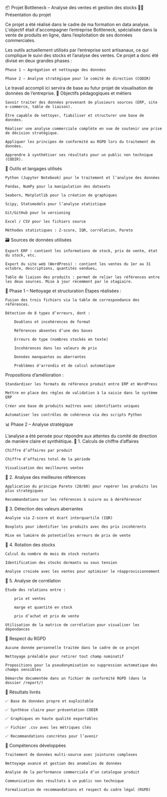 📦 Projet Bottleneck – Analyse des ventes et gestion des stocks
🧑‍🎓 Présentation du projet

Ce projet a été réalisé dans le cadre de ma formation en data analyse. L'objectif était d'accompagner l’entreprise Bottleneck, spécialisée dans la vente de produits en ligne, dans l’exploitation de ses données commerciales.

Les outils actuellement utilisés par l’entreprise sont artisanaux, ce qui complique le suivi des stocks et l’analyse des ventes. Ce projet a donc été divisé en deux grandes phases :

    Phase 1 – Agrégation et nettoyage des données

    Phase 2 – Analyse stratégique pour le comité de direction (CODIR)

Le travail accompli ici servira de base au futur projet de visualisation de données de l’entreprise.
🎯 Objectifs pédagogiques et métiers

    Savoir traiter des données provenant de plusieurs sources (ERP, site e-commerce, table de liaison).

    Être capable de nettoyer, fiabiliser et structurer une base de données.

    Réaliser une analyse commerciale complète en vue de soutenir une prise de décision stratégique.

    Appliquer les principes de conformité au RGPD lors du traitement de données.

    Apprendre à synthétiser ses résultats pour un public non technique (CODIR).

🧰 Outils et langages utilisés

    Python (Jupyter Notebook) pour le traitement et l’analyse des données

    Pandas, NumPy pour la manipulation des datasets

    Seaborn, Matplotlib pour la création de graphiques

    Scipy, Statsmodels pour l’analyse statistique

    Git/GitHub pour le versioning

    Excel / CSV pour les fichiers source

    Méthodes statistiques : Z-score, IQR, corrélation, Pareto

🗃️ Sources de données utilisées

    Export ERP : contient les informations de stock, prix de vente, état du stock, etc.

    Export du site web (WordPress) : contient les ventes du 1er au 31 octobre, descriptions, quantités vendues…

    Table de liaison des produits : permet de relier les références entre les deux sources. Mise à jour récemment par le stagiaire.

🧪 Phase 1 – Nettoyage et structuration
Étapes réalisées :

    Fusion des trois fichiers via la table de correspondance des références.

    Détection de 8 types d’erreurs, dont :

        Doublons et incohérences de format

        Références absentes d’une des bases

        Erreurs de type (nombres stockés en texte)

        Incohérences dans les valeurs de prix

        Données manquantes ou aberrantes

        Problèmes d'arrondis et de calcul automatique

Propositions d’amélioration :

    Standardiser les formats de référence produit entre ERP et WordPress

    Mettre en place des règles de validation à la saisie dans le système ERP

    Créer une base de produits maîtres avec identifiants uniques

    Automatiser les contrôles de cohérence via des scripts Python

📊 Phase 2 – Analyse stratégique

L’analyse a été pensée pour répondre aux attentes du comité de direction de manière claire et synthétique.
🔹 1. Calculs de chiffre d’affaires

    Chiffre d’affaires par produit

    Chiffre d’affaires total de la période

    Visualisation des meilleures ventes

🔹 2. Analyse des meilleures références

    Application du principe Pareto (20/80) pour repérer les produits les plus stratégiques

    Recommandations sur les références à suivre ou à déréférencer

🔹 3. Détection des valeurs aberrantes

    Analyse via Z-score et écart interquartile (IQR)

    Boxplots pour identifier les produits avec des prix incohérents

    Mise en lumière de potentielles erreurs de prix de vente

🔹 4. Rotation des stocks

    Calcul du nombre de mois de stock restants

    Identification des stocks dormants ou sous tension

    Analyse croisée avec les ventes pour optimiser le réapprovisionnement

🔹 5. Analyse de corrélation

    Étude des relations entre :

        prix et ventes

        marge et quantité en stock

        prix d’achat et prix de vente

    Utilisation de la matrice de corrélation pour visualiser les dépendances

🔐 Respect du RGPD

    Aucune donnée personnelle traitée dans le cadre de ce projet

    Nettoyage préalable pour retirer tout champ nominatif

    Propositions pour la pseudonymisation ou suppression automatique des champs sensibles

    Démarche documentée dans un fichier de conformité RGPD (dans le dossier /report/)

🧾 Résultats livrés

    ✅ Base de données propre et exploitable

    ✅ Synthèse claire pour présentation CODIR

    ✅ Graphiques en haute qualité exportables

    ✅ Fichier .csv avec les métriques clés

    ✅ Recommandations concrètes pour l’avenir

🧠 Compétences développées

    Traitement de données multi-source avec jointures complexes

    Nettoyage avancé et gestion des anomalies de données

    Analyse de la performance commerciale d’un catalogue produit

    Communication des résultats à un public non technique

    Formalisation de recommandations et respect du cadre légal (RGPD)

